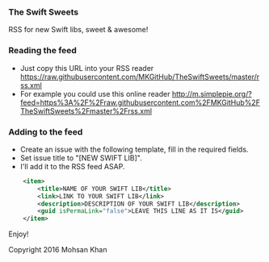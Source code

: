 ### The Swift Sweets
RSS for new Swift libs, sweet &amp; awesome!

### Reading the feed
* Just copy this URL into your RSS reader
https://raw.githubusercontent.com/MKGitHub/TheSwiftSweets/master/rss.xml
* For example you could use this online reader
http://m.simplepie.org/?feed=https%3A%2F%2Fraw.githubusercontent.com%2FMKGitHub%2FTheSwiftSweets%2Fmaster%2Frss.xml

### Adding to the feed
* Create an issue with the following template, fill in the required fields.
* Set issue title to "[NEW SWIFT LIB]".
* I'll add it to the RSS feed ASAP.
```xml
    <item>
        <title>NAME OF YOUR SWIFT LIB</title>
        <link>LINK TO YOUR SWIFT LIB</link>
        <description>DESCRIPTION OF YOUR SWIFT LIB</description>
        <guid isPermaLink="false">LEAVE THIS LINE AS IT IS</guid>
    </item>
```


Enjoy!

Copyright 2016 Mohsan Khan
